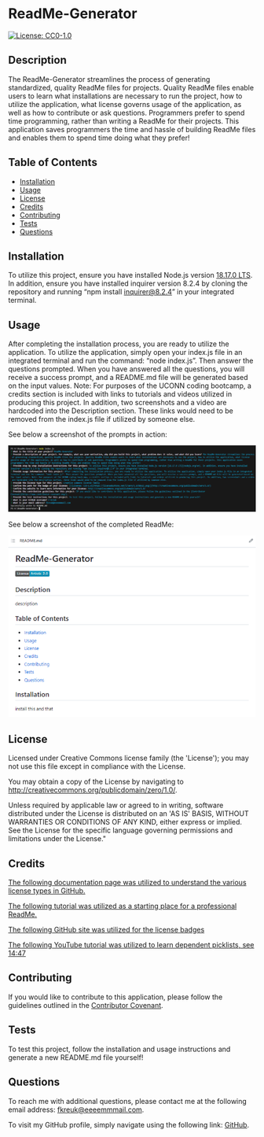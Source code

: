 # ReadMe-Generator
[![License: CC0-1.0](https://licensebuttons.net/l/zero/1.0/80x15.png)](http://creativecommons.org/publicdomain/zero/1.0/)
 
 ## Description
 
 The ReadMe-Generator streamlines the process of generating standardized, quality ReadMe files for projects. Quality ReadMe files enable users to learn what installations are necessary to run the project, how to utilize the application, what license governs usage of the application, as well as how to contribute or ask questions. Programmers prefer to spend time programming, rather than writing a ReadMe for their projects. This application saves programmers the time and hassle of building ReadMe files and enables them to spend time doing what they prefer!
 
 ## Table of Contents
 
 - [Installation](#installation)
 - [Usage](#usage)
 - [License](#license)
 - [Credits](#credits)
 - [Contributing](#contributing)
 - [Tests](#tests)
 - [Questions](#questions)
 
 ## Installation
 
 To utilize this project, ensure you have installed Node.js version [18.17.0 LTS](nodejs.org/en). In addition, ensure you have installed inquirer version 8.2.4 by cloning the repository and running “npm install inquirer@8.2.4” in your integrated terminal.
 
 ## Usage
 
 After completing the installation process, you are ready to utilize the application. To utilize the application, simply open your index.js file in an integrated terminal and run the command: “node index.js”. Then answer the questions prompted. When you have answered all the questions, you will receive a success prompt, and a README.md file will be generated based on the input values. Note: For purposes of the UCONN coding bootcamp, a credits section is included with links to tutorials and videos utilized in producing this project. In addition, two screenshots and a video are hardcoded into the Description section. These links would need to be removed from the index.js file if utilized by someone else.
 
See below a screenshot of the prompts in action:

![Screenshot](https://github.com/f-kreuk/ReadMe-Generator/blob/main/Main/Assets/Images/screenshot.PNG)

See below a screenshot of the completed ReadMe:

![Screenshot2](https://github.com/f-kreuk/ReadMe-Generator/blob/main/Main/Assets/Images/screenshot2.PNG)

 
 ## License
 
 Licensed under Creative Commons license family (the 'License'); you may not use this file except in compliance with the License. 
 
 You may obtain a copy of the License by navigating to http://creativecommons.org/publicdomain/zero/1.0/.
 
 Unless required by applicable law or agreed to in writing, software distributed under the License is distributed on an 'AS IS' BASIS, WITHOUT WARRANTIES OR CONDITIONS OF ANY KIND, either express or implied. See the License for the specific language governing permissions and limitations under the License."
 
 
 ## Credits
 
 [The following documentation page was utilized to understand the various license types in GitHub.](https://docs.github.com/en/repositories/managing-your-repositorys-settings-and-features/customizing-your-repository/licensing-a-repository)
 
 [The following tutorial was utilized as a starting place for a professional ReadMe.](https://coding-boot-camp.github.io/full-stack/github/professional-readme-guide)

 [The following GitHub site was utilized for the license badges](https://gist.github.com/lukas-h/2a5d00690736b4c3a7ba)

 [The following YouTube tutorial was utilized to learn dependent picklists, see 14:47](https://www.youtube.com/watch?v=CfS6eOBe8AY)
 
 
 ## Contributing
 
 If you would like to contribute to this application, please follow the guidelines outlined in the [Contributor Covenant](https://www.contributor-covenant.org/).
  
 
 ## Tests
 
 To test this project, follow the installation and usage instructions and generate a new README.md file yourself!
 
 
 ## Questions

 To reach me with additional questions, please contact me at the following email address: fkreuk@eeeemmmail.com.

 To visit my GitHub profile, simply navigate using the following link: [GitHub](https://github.com/f-kreuk).